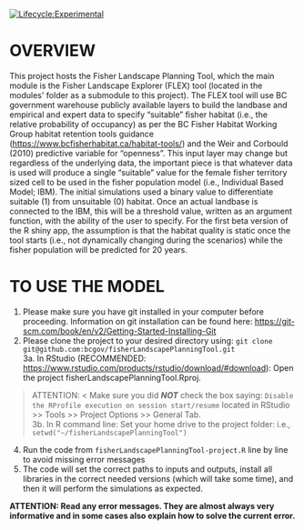[![Lifecycle:Experimental](https://img.shields.io/badge/Lifecycle-Experimental-339999)](<Redirect-URL>)

# OVERVIEW

This project hosts the Fisher Landscape Planning Tool, which the main module is the Fisher Landscape Explorer (FLEX) tool (located in the modules' folder as a submodule to this project). The FLEX tool will use BC government warehouse publicly available layers to build the landbase and empirical and expert data to specify “suitable” fisher habitat (i.e., the relative probability of occupancy) as per the BC Fisher Habitat Working Group habitat retention tools guidance (https://www.bcfisherhabitat.ca/habitat-tools/) and the Weir and Corbould (2010) predictive variable for “openness”. This input layer may change but regardless of the underlying data, the important piece is that whatever data is used will produce a single “suitable” value for the female fisher territory sized cell to be used in the fisher population model (i.e., Individual Based Model; IBM). The initial simulations used a binary value to differentiate suitable (1) from unsuitable (0) habitat. Once an actual landbase is connected to the IBM, this will be a threshold value, written as an argument function, with the ability of the user to specify. For the first beta version of the R shiny app, the assumption is that the habitat quality is static once the tool starts (i.e., not dynamically changing during the scenarios) while the fisher population will be predicted for 20 years.

# TO USE THE MODEL

1. Please make sure you have git installed in your computer before proceeding. Information on git installation can be found here: https://git-scm.com/book/en/v2/Getting-Started-Installing-Git   
2. Please clone the project to your desired directory using: `git clone git@github.com:bcgov/fisherLandscapePlanningTool.git`   
3a. In RStudio (RECOMMENDED: https://www.rstudio.com/products/rstudio/download/#download): Open the project fisherLandscapePlanningTool.Rproj.  
 > ATTENTION: < Make sure you did ***NOT*** check the box saying: `Disable the RProfile execution on session start/resume` located in RStudio >> Tools >> Project Options >> General Tab.   
3b. In R command line: Set your home drive to the project folder: i.e., `setwd("~/fisherLandscapePlanningTool")`   
4. Run the code from `fisherLandscapePlanningTool-project.R` line by line to avoid missing error messages   
5. The code will set the correct paths to inputs and outputs, install all libraries in the correct needed versions (which will take some time), and then it will perform the simulations as expected.   

**ATTENTION: Read any error messages. They are almost always very informative and in some cases also explain how to solve the current error.** 
